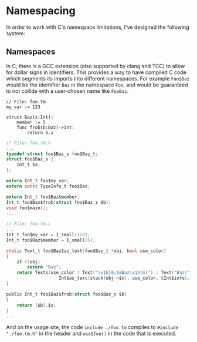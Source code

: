 # Namespacing

In order to work with C's namespace limitations, I've designed the following
system:

## Namespaces

In C, there is a GCC extension (also supported by clang and TCC) to allow for
dollar signs in identifiers. This provides a way to have compiled C code which
segments its imports into different namespaces. For example `Foo$Baz` would be
the identifier `Baz` in the namespace `Foo`, and would be guaranteed to not
collide with a user-chosen name like `FooBaz`.

```tomo
// File: foo.tm
my_var := 123

struct Baz(x:Int):
    member := 5
    func frob(b:Baz)->Int:
        return b.x
```

```C
// File: foo.tm.h
...
typedef struct foo$Baz_s foo$Baz_t;
struct foo$Baz_s {
    Int_t $x;
};

extern Int_t foo$my_var;
extern const TypeInfo_t foo$Baz;

extern Int_t foo$Baz$member;
Int_t foo$Baz$frob(struct foo$Baz_s $b);
void foo$main();
...
```

```C
// File: foo.tm.c
...
Int_t foo$my_var = I_small(123);
Int_t foo$Baz$member = I_small(5);

static Text_t foo$Baz$as_text(foo$Baz_t *obj, bool use_color)
{
    if (!obj)
        return "Baz";
    return Texts(use_color ? Text("\x1b[0;1mBaz\x1b[m(") : Text("Baz("),
                    Int$as_text(stack(obj->$x), use_color, &Int$info), Text(")"));
}

public Int_t foo$Baz$frob(struct foo$Baz_s $b)
{
    return ($b).$x;
}
...
```

And on the usage site, the code `include ./foo.tm` compiles to `#include
"./foo.tm.h"` in the header and `use$foo()` in the code that is executed.

